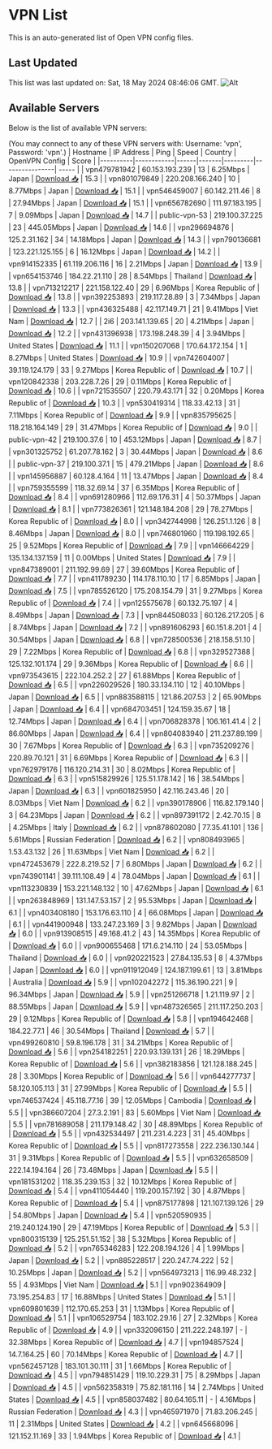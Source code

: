 # VPN List

This is an auto-generated list of Open VPN config files.

## Last Updated

This list was last updated on: Sat, 18 May 2024 08:46:06 GMT.
![Alt](https://repobeats.axiom.co/api/embed/186b98318ef1479477931607c1ad7d823f12451f.svg "Repobeats analytics image")

## Available Servers

Below is the list of available VPN servers:

(You may connect to any of these VPN servers with: Username: 'vpn', Password: 'vpn'.)
| Hostname | IP Address | Ping | Speed | Country | OpenVPN Config | Score |
|----------|------------|------|-------|---------|----------------| ----- |
| vpn479781942 | 60.153.193.239 | 13 | 6.25Mbps | Japan | [Download 📥](./configs/server_0_JP.ovpn) | 15.3 |
| vpn801079849 | 220.208.166.240 | 10 | 8.77Mbps | Japan | [Download 📥](./configs/server_1_JP.ovpn) | 15.1 |
| vpn546459007 | 60.142.211.46 | 8 | 27.94Mbps | Japan | [Download 📥](./configs/server_2_JP.ovpn) | 15.1 |
| vpn656782690 | 111.97.183.195 | 7 | 9.09Mbps | Japan | [Download 📥](./configs/server_3_JP.ovpn) | 14.7 |
| public-vpn-53 | 219.100.37.225 | 23 | 445.05Mbps | Japan | [Download 📥](./configs/server_4_JP.ovpn) | 14.6 |
| vpn296694876 | 125.2.31.162 | 34 | 14.18Mbps | Japan | [Download 📥](./configs/server_5_JP.ovpn) | 14.3 |
| vpn790136681 | 123.221.125.155 | 6 | 16.12Mbps | Japan | [Download 📥](./configs/server_6_JP.ovpn) | 14.2 |
| vpn914152335 | 61.119.206.116 | 16 | 2.21Mbps | Japan | [Download 📥](./configs/server_7_JP.ovpn) | 13.9 |
| vpn654153746 | 184.22.21.110 | 28 | 8.54Mbps | Thailand | [Download 📥](./configs/server_8_TH.ovpn) | 13.8 |
| vpn713212217 | 221.158.122.40 | 29 | 6.96Mbps | Korea Republic of | [Download 📥](./configs/server_9_KR.ovpn) | 13.8 |
| vpn392253893 | 219.117.28.89 | 3 | 7.34Mbps | Japan | [Download 📥](./configs/server_10_JP.ovpn) | 13.3 |
| vpn436325488 | 42.117.149.71 | 21 | 9.41Mbps | Viet Nam | [Download 📥](./configs/server_11_VN.ovpn) | 12.7 |
| 2i6 | 203.141.139.65 | 20 | 4.21Mbps | Japan | [Download 📥](./configs/server_12_JP.ovpn) | 12.2 |
| vpn431396938 | 173.198.248.39 | 4 | 3.94Mbps | United States | [Download 📥](./configs/server_13_US.ovpn) | 11.1 |
| vpn150207068 | 170.64.172.154 | 1 | 8.27Mbps | United States | [Download 📥](./configs/server_14_US.ovpn) | 10.9 |
| vpn742604007 | 39.119.124.179 | 33 | 9.27Mbps | Korea Republic of | [Download 📥](./configs/server_15_KR.ovpn) | 10.7 |
| vpn120842338 | 203.228.7.26 | 29 | 0.11Mbps | Korea Republic of | [Download 📥](./configs/server_16_KR.ovpn) | 10.6 |
| vpn721535507 | 220.79.43.171 | 32 | 0.20Mbps | Korea Republic of | [Download 📥](./configs/server_17_KR.ovpn) | 10.3 |
| vpn530419314 | 118.33.42.13 | 31 | 7.11Mbps | Korea Republic of | [Download 📥](./configs/server_18_KR.ovpn) | 9.9 |
| vpn835795625 | 118.218.164.149 | 29 | 31.47Mbps | Korea Republic of | [Download 📥](./configs/server_19_KR.ovpn) | 9.0 |
| public-vpn-42 | 219.100.37.6 | 10 | 453.12Mbps | Japan | [Download 📥](./configs/server_20_JP.ovpn) | 8.7 |
| vpn301325752 | 61.207.78.162 | 3 | 30.44Mbps | Japan | [Download 📥](./configs/server_21_JP.ovpn) | 8.6 |
| public-vpn-37 | 219.100.37.1 | 15 | 479.21Mbps | Japan | [Download 📥](./configs/server_22_JP.ovpn) | 8.6 |
| vpn145956887 | 60.128.4.164 | 11 | 13.47Mbps | Japan | [Download 📥](./configs/server_23_JP.ovpn) | 8.4 |
| vpn759355599 | 118.32.69.14 | 37 | 6.35Mbps | Korea Republic of | [Download 📥](./configs/server_24_KR.ovpn) | 8.4 |
| vpn691280966 | 112.69.176.31 | 4 | 50.37Mbps | Japan | [Download 📥](./configs/server_25_JP.ovpn) | 8.1 |
| vpn773826361 | 121.148.184.208 | 29 | 78.27Mbps | Korea Republic of | [Download 📥](./configs/server_26_KR.ovpn) | 8.0 |
| vpn342744998 | 126.251.1.126 | 8 | 8.46Mbps | Japan | [Download 📥](./configs/server_27_JP.ovpn) | 8.0 |
| vpn746801960 | 119.198.192.65 | 25 | 9.52Mbps | Korea Republic of | [Download 📥](./configs/server_28_KR.ovpn) | 7.9 |
| vpn146664229 | 135.134.137.159 | 11 | 0.00Mbps | United States | [Download 📥](./configs/server_29_US.ovpn) | 7.9 |
| vpn847389001 | 211.192.99.69 | 27 | 39.60Mbps | Korea Republic of | [Download 📥](./configs/server_30_KR.ovpn) | 7.7 |
| vpn411789230 | 114.178.110.10 | 17 | 6.85Mbps | Japan | [Download 📥](./configs/server_31_JP.ovpn) | 7.5 |
| vpn785526120 | 175.208.154.79 | 31 | 9.27Mbps | Korea Republic of | [Download 📥](./configs/server_32_KR.ovpn) | 7.4 |
| vpn125575678 | 60.132.75.197 | 4 | 8.49Mbps | Japan | [Download 📥](./configs/server_33_JP.ovpn) | 7.3 |
| vpn844508033 | 60.126.217.205 | 6 | 8.74Mbps | Japan | [Download 📥](./configs/server_34_JP.ovpn) | 7.2 |
| vpn891606293 | 60.151.8.201 | 4 | 30.54Mbps | Japan | [Download 📥](./configs/server_35_JP.ovpn) | 6.8 |
| vpn728500536 | 218.158.51.10 | 29 | 7.22Mbps | Korea Republic of | [Download 📥](./configs/server_36_KR.ovpn) | 6.8 |
| vpn329527388 | 125.132.101.174 | 29 | 9.36Mbps | Korea Republic of | [Download 📥](./configs/server_37_KR.ovpn) | 6.6 |
| vpn973543615 | 222.104.252.2 | 27 | 61.88Mbps | Korea Republic of | [Download 📥](./configs/server_38_KR.ovpn) | 6.5 |
| vpn226029526 | 180.33.134.110 | 12 | 40.10Mbps | Japan | [Download 📥](./configs/server_39_JP.ovpn) | 6.5 |
| vpn883588115 | 121.86.207.53 | 2 | 65.90Mbps | Japan | [Download 📥](./configs/server_40_JP.ovpn) | 6.4 |
| vpn684703451 | 124.159.35.67 | 18 | 12.74Mbps | Japan | [Download 📥](./configs/server_41_JP.ovpn) | 6.4 |
| vpn706828378 | 106.161.41.4 | 2 | 86.60Mbps | Japan | [Download 📥](./configs/server_42_JP.ovpn) | 6.4 |
| vpn804083940 | 211.237.89.199 | 30 | 7.67Mbps | Korea Republic of | [Download 📥](./configs/server_43_KR.ovpn) | 6.3 |
| vpn735209276 | 220.89.70.121 | 31 | 6.69Mbps | Korea Republic of | [Download 📥](./configs/server_44_KR.ovpn) | 6.3 |
| vpn762979176 | 116.120.214.31 | 30 | 8.02Mbps | Korea Republic of | [Download 📥](./configs/server_45_KR.ovpn) | 6.3 |
| vpn515829926 | 125.51.178.142 | 16 | 38.54Mbps | Japan | [Download 📥](./configs/server_46_JP.ovpn) | 6.3 |
| vpn601825950 | 42.116.243.46 | 20 | 8.03Mbps | Viet Nam | [Download 📥](./configs/server_47_VN.ovpn) | 6.2 |
| vpn390178906 | 116.82.179.140 | 3 | 64.23Mbps | Japan | [Download 📥](./configs/server_48_JP.ovpn) | 6.2 |
| vpn897391172 | 2.42.70.15 | 8 | 4.25Mbps | Italy | [Download 📥](./configs/server_49_IT.ovpn) | 6.2 |
| vpn878602080 | 77.35.41.101 | 136 | 5.61Mbps | Russian Federation | [Download 📥](./configs/server_50_RU.ovpn) | 6.2 |
| vpn808493965 | 1.53.43.132 | 26 | 11.63Mbps | Viet Nam | [Download 📥](./configs/server_51_VN.ovpn) | 6.2 |
| vpn472453679 | 222.8.219.52 | 7 | 6.80Mbps | Japan | [Download 📥](./configs/server_52_JP.ovpn) | 6.2 |
| vpn743901141 | 39.111.108.49 | 4 | 78.04Mbps | Japan | [Download 📥](./configs/server_53_JP.ovpn) | 6.1 |
| vpn113230839 | 153.221.148.132 | 10 | 47.62Mbps | Japan | [Download 📥](./configs/server_54_JP.ovpn) | 6.1 |
| vpn263848969 | 131.147.53.157 | 2 | 95.53Mbps | Japan | [Download 📥](./configs/server_55_JP.ovpn) | 6.1 |
| vpn403408180 | 153.176.63.110 | 4 | 66.08Mbps | Japan | [Download 📥](./configs/server_56_JP.ovpn) | 6.1 |
| vpn441900948 | 133.247.23.169 | 3 | 9.82Mbps | Japan | [Download 📥](./configs/server_57_JP.ovpn) | 6.0 |
| vpn913908515 | 49.168.41.2 | 43 | 14.35Mbps | Korea Republic of | [Download 📥](./configs/server_58_KR.ovpn) | 6.0 |
| vpn900655468 | 171.6.214.110 | 24 | 53.05Mbps | Thailand | [Download 📥](./configs/server_59_TH.ovpn) | 6.0 |
| vpn920221523 | 27.84.135.53 | 8 | 4.37Mbps | Japan | [Download 📥](./configs/server_60_JP.ovpn) | 6.0 |
| vpn911912049 | 124.187.199.61 | 13 | 3.81Mbps | Australia | [Download 📥](./configs/server_61_AU.ovpn) | 5.9 |
| vpn102042272 | 115.36.190.221 | 9 | 96.34Mbps | Japan | [Download 📥](./configs/server_62_JP.ovpn) | 5.9 |
| vpn251266718 | 1.21.119.97 | 2 | 88.55Mbps | Japan | [Download 📥](./configs/server_63_JP.ovpn) | 5.9 |
| vpn487326565 | 211.117.250.203 | 29 | 9.12Mbps | Korea Republic of | [Download 📥](./configs/server_64_KR.ovpn) | 5.8 |
| vpn194642468 | 184.22.77.1 | 46 | 30.54Mbps | Thailand | [Download 📥](./configs/server_65_TH.ovpn) | 5.7 |
| vpn499260810 | 59.8.196.178 | 31 | 34.21Mbps | Korea Republic of | [Download 📥](./configs/server_66_KR.ovpn) | 5.6 |
| vpn254182251 | 220.93.139.131 | 26 | 18.29Mbps | Korea Republic of | [Download 📥](./configs/server_67_KR.ovpn) | 5.6 |
| vpn382183856 | 121.128.188.245 | 28 | 3.30Mbps | Korea Republic of | [Download 📥](./configs/server_68_KR.ovpn) | 5.6 |
| vpn644277737 | 58.120.105.113 | 31 | 27.99Mbps | Korea Republic of | [Download 📥](./configs/server_69_KR.ovpn) | 5.5 |
| vpn746537424 | 45.118.77.16 | 39 | 12.05Mbps | Cambodia | [Download 📥](./configs/server_70_KH.ovpn) | 5.5 |
| vpn386607204 | 27.3.2.191 | 83 | 5.60Mbps | Viet Nam | [Download 📥](./configs/server_71_VN.ovpn) | 5.5 |
| vpn781689058 | 211.179.148.42 | 30 | 48.89Mbps | Korea Republic of | [Download 📥](./configs/server_72_KR.ovpn) | 5.5 |
| vpn432534497 | 211.231.4.223 | 31 | 45.40Mbps | Korea Republic of | [Download 📥](./configs/server_73_KR.ovpn) | 5.5 |
| vpn817273558 | 222.236.130.144 | 31 | 9.31Mbps | Korea Republic of | [Download 📥](./configs/server_74_KR.ovpn) | 5.5 |
| vpn632658509 | 222.14.194.164 | 26 | 73.48Mbps | Japan | [Download 📥](./configs/server_75_JP.ovpn) | 5.5 |
| vpn181531202 | 118.35.239.153 | 32 | 10.12Mbps | Korea Republic of | [Download 📥](./configs/server_76_KR.ovpn) | 5.4 |
| vpn411054440 | 119.200.157.192 | 30 | 4.87Mbps | Korea Republic of | [Download 📥](./configs/server_77_KR.ovpn) | 5.4 |
| vpn875177898 | 121.107.139.126 | 29 | 54.80Mbps | Japan | [Download 📥](./configs/server_78_JP.ovpn) | 5.4 |
| vpn520590935 | 219.240.124.190 | 29 | 47.19Mbps | Korea Republic of | [Download 📥](./configs/server_79_KR.ovpn) | 5.3 |
| vpn800315139 | 125.251.51.152 | 38 | 5.32Mbps | Korea Republic of | [Download 📥](./configs/server_80_KR.ovpn) | 5.2 |
| vpn765346283 | 122.208.194.126 | 4 | 1.99Mbps | Japan | [Download 📥](./configs/server_81_JP.ovpn) | 5.2 |
| vpn885228517 | 220.247.74.222 | 52 | 10.25Mbps | Japan | [Download 📥](./configs/server_82_JP.ovpn) | 5.2 |
| vpn564973213 | 116.99.48.232 | 55 | 4.93Mbps | Viet Nam | [Download 📥](./configs/server_83_VN.ovpn) | 5.1 |
| vpn902364909 | 73.195.254.83 | 17 | 16.88Mbps | United States | [Download 📥](./configs/server_84_US.ovpn) | 5.1 |
| vpn609801639 | 112.170.65.253 | 31 | 1.13Mbps | Korea Republic of | [Download 📥](./configs/server_85_KR.ovpn) | 5.1 |
| vpn106529754 | 183.102.29.16 | 27 | 2.32Mbps | Korea Republic of | [Download 📥](./configs/server_86_KR.ovpn) | 4.9 |
| vpn332096150 | 211.222.248.197 | - | 32.38Mbps | Korea Republic of | [Download 📥](./configs/server_87_KR.ovpn) | 4.7 |
| vpn194857524 | 14.7.164.25 | 60 | 70.14Mbps | Korea Republic of | [Download 📥](./configs/server_88_KR.ovpn) | 4.7 |
| vpn562457128 | 183.101.30.111 | 31 | 1.66Mbps | Korea Republic of | [Download 📥](./configs/server_89_KR.ovpn) | 4.5 |
| vpn794851429 | 119.10.229.31 | 75 | 8.29Mbps | Japan | [Download 📥](./configs/server_90_JP.ovpn) | 4.5 |
| vpn562358319 | 75.82.181.116 | 14 | 2.74Mbps | United States | [Download 📥](./configs/server_91_US.ovpn) | 4.5 |
| vpn858037482 | 80.64.165.11 | - | 4.16Mbps | Russian Federation | [Download 📥](./configs/server_92_RU.ovpn) | 4.3 |
| vpn465971970 | 71.83.206.245 | 11 | 2.31Mbps | United States | [Download 📥](./configs/server_93_US.ovpn) | 4.2 |
| vpn645668096 | 121.152.11.169 | 33 | 1.94Mbps | Korea Republic of | [Download 📥](./configs/server_94_KR.ovpn) | 4.1 |
